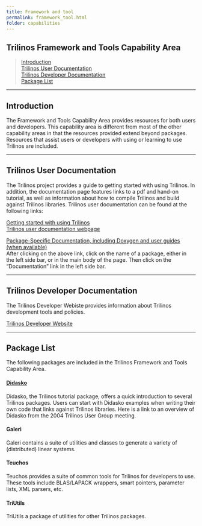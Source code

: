 ```yaml
---
title: Framework and tool
permalink: framework_tool.html
folder: capabilities
---
```


## Trilinos Framework and Tools Capability Area

> [Introduction](#Intro)  
> [Trilinos User Documentation](#UserDocs)  
> [Trilinos Developer Documentation](#DeveloperDocs)  
> [Package List](#PackageList)

<a name="Intro"></a>

* * *

## Introduction

The Framework and Tools Capability Area provides resources for both users and developers. This capability area is different from most of the other capability areas in that the resources provided extend beyond packages. Resources that assist users or developers with using or learning to use Trilinos are included.

<a name="UserDocs"></a>

* * *

## Trilinos User Documentation

The Trilinos project provides a guide to getting started with using Trilinos. In addition, the documentation page features links to a pdf and hand-on tutorial, as well as information about how to compile Trilinos and build against Trilinos libraries. Trilinos user documentation can be found at the following links:

[Getting started with using Trilinos](getting_started.html)  
[Trilinos user documentation webpage](documentation.html)

[Package-Specific Documentation, including Doxygen and user guides (when available)](packages.html)  
After clicking on the above link, click on the name of a package, either in the left side bar, or in the main body of the page. Then click on the “Documentation” link in the left side bar.

<a name="DeveloperDocs"></a>

* * *

## Trilinos Developer Documentation

The Trilinos Developer Webiste provides information about Trilinos development tools and policies.

[Trilinos Developer Website](https://software.sandia.gov/trilinos/developer/)

<a name="PackageList"></a>

* * *

## Package List

The following packages are included in the Trilinos Framework and Tools Capability Area.

#### [Didasko](http://trilinos.org/packages/didasko/)

Didasko, the Trilinos tutorial package, offers a quick introduction to several Trilinos packages. Users can start with Didasko examples when writing their own code that links against Trilinos libraries. Here is a link to an overview of Didasko from the 2004 Trilinos User Group meeting.

#### Galeri

Galeri contains a suite of utilities and classes to generate a variety of (distributed) linear systems.

#### Teuchos

Teuchos provides a suite of common tools for Trilinos for developers to use. These tools include BLAS/LAPACK wrappers, smart pointers, parameter lists, XML parsers, etc.

#### TriUtils

TriUtils a package of utilities for other Trilinos packages.
